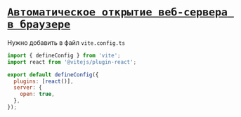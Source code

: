 # [`Автоматическое открытие веб-сервера в браузере`](./index.md)

Нужно добавить в файл `vite.config.ts`

```js
import { defineConfig } from 'vite';
import react from '@vitejs/plugin-react';

export default defineConfig({
  plugins: [react()],
  server: {
    open: true,
  },
});
```
